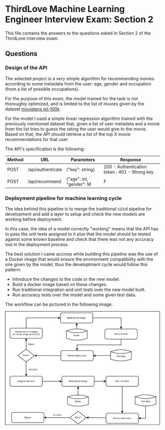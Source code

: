 ThirdLove Machine Learning Engineer Interview Exam: Section 2
=============================================================

This file contains the answers to the questions asked in Section 2 of the
ThirdLove interview exam.

Questions
---------

### Design of the API 

The selected project is a very simple algorithm for recommending movies
according to some metadata from the user: age, gender and occupation (from a
list of possible occupations).

For the purpose of this exam, the model trained for the task is not thoroughly
optimized, and is limited to the list of movies given by the dataset [movielens
ml-100k](http://files.grouplens.org/datasets/movielens/ml-100k/).

For the model I used a simple linear regression algorithm trained with the
previously mentioned dataset that, given a list of user metadata and a movie
from the list tries to guess the rating the user would give to the movie. Based
on that, the API should retrieve a list of the top X movie recommendations for
that user.

The API's specification is the following:

| Method | URL                     | Parameters                                                                                                                                                                                                                                    | Response                                                                                          |
| ------ | ----------------------- | --------------------------------------------------------------------------------------------------------------------------------------------------------------------------------------------------------------------------------------------- | ------------------------------------------------------------------------------------------------- |
| POST   | /api/authenticate       | {"key": string}                                                                                                                                                                                                                               | 200 - Authentication token   ; 401 - Wrong key                                                    |
| POST   | /api/recommend          | {"age": int, "gender": M|F|O, "occupation": administrator|artist|doctor|educator|engineer|entertainment|executive|healthcare|homemaker|lawyer|librarian|marketing|none|other|programmer|retired|salesman|scientist|student|technician|writer} | 200 - [List of movie titles] ; 400 - Invalid gender or occupation ; 401 - Unauthenticated session |


### Deployment pipeline for machine learning cycle

The idea behind this pipeline is to merge the traditional ci/cd pipeline for
development and add a layer to setup and check the new models are working
before deployment.

In this case, the idea of a model correctly "working" means that the API has to
pass the unit tests assigned to it plus that the model should be tested against
some known baseline and check that there was not any accuracy lost in the
deployment process.

The best solution I came accross while building this pipeline was the use of a
Docker image that would ensure the environment compatibility with the one given
by the model, thus the developtment cycle would follow this pattern:

- Introduce the changes to the code or the new model.
- Build a docker image based on these changes.
- Run traditional integration and unit tests over the new model built.
- Run accuracy tests over the model and some given test data.

The workflow can be pictured in the following image:

![Deployment Workflow](deployment-flow.png "Deployment Workflow")
